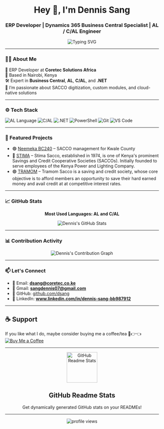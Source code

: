 
<h1 align="center">Hey 👋, I'm Dennis Sang</h1>
<h3 align="center">ERP Developer | Dynamics 365 Business Central Specialist | AL / C/AL Engineer</h3>

<!-- 🖋️ Typing animation -->
<p align="center">
  <img src="https://readme-typing-svg.herokuapp.com?font=Fira+Code&size=22&pause=1000&color=00F794&center=true&vCenter=true&width=500&lines=ERP+Developer+based+in+Kenya.;I+specialize+in+AL+%26+C%2FAL+for+Business+Central.;Transforming+SACCOs+with+smart+automation.;Let's+build+something+great+together!" alt="Typing SVG" />
</p>

---

### 🧑‍💻 About Me

💼 ERP Developer at **Coretec Solutions Africa**  
📍 Based in Nairobi, Kenya  
🛠️ Expert in **Business Central**, **AL**, **C/AL**, and **.NET**  
💬 I’m passionate about SACCO digitization, custom modules, and cloud-native solutions

---

### ⚙️ Tech Stack

![AL Language](https://img.shields.io/badge/AL-Business_Central-ff8c00?style=for-the-badge&logo=microsoft)
![C/AL](https://img.shields.io/badge/CAL-Dynamics_NAV-blue?style=for-the-badge&logo=microsoft)
![.NET](https://img.shields.io/badge/.NET-Core-purple?style=for-the-badge&logo=dotnet)
![PowerShell](https://img.shields.io/badge/PowerShell-Scripting-blue?style=for-the-badge&logo=powershell)
![Git](https://img.shields.io/badge/Git-Version_Control-orange?style=for-the-badge&logo=git)
![VS Code](https://img.shields.io/badge/VSCode-Editor-007ACC?style=for-the-badge&logo=visual-studio-code)

---

### 📌 Featured Projects

- 🟢 [Neemeka BC240](https://github.com/CoreTecDevelopers/NEEMEKA) – SACCO management for Kwale County  
- 🔵 [STIMA](https://github.com/CoreTecDevelopers/STIMA) – Stima Sacco, established in 1974, is one of Kenya's prominent Savings and Credit Cooperative Societies (SACCOs). Initially founded to serve employees of the Kenya Power and Lighting Company.  
- 🟣 [TRAMOM](https://github.com/CoreTecDevelopers/TRAMOM) – Tramom Sacco is a saving and credit society, whose core objective is to afford members an opportunity to save their hard earned money and avail credit at at competitive interest rates.  

---

### 📈 GitHub Stats

<p align="center"><b>Most Used Languages: AL and C/AL</b></p>

<p align="center">
  <img src="https://github-readme-stats.vercel.app/api?username=dsang&show_icons=true&theme=radical&count_private=true" alt="Dennis's GitHub Stats" />
</p>

---

### 📊 Contribution Activity

<p align="center">
  <img src="https://github-readme-activity-graph.vercel.app/graph?username=dsang&theme=react-dark&area=true&hide_border=true" alt="Dennis's Contribution Graph" />
</p>

---

### 📫 Let's Connect

- 📧 Email: **dsang@coretec.co.ke**
- 📧 Gmail: **sangdennis07@gmail.com** 
- 💼 GitHub: [github.com/dsang](https://github.com/kiplacheru)  
- 🔗 LinkedIn: **www.linkedin.com/in/dennis-sang-bb987912**

---

## ☕ Support

If you like what I do, maybe consider buying me a coffee/tea 🥺👉👈  
[![Buy Me a Coffee](https://img.shields.io/badge/Buy%20Me%20a%20Coffee-orange?logo=buy-me-a-coffee&logoColor=white)](https://buymeacoffee.com/sangdennisz?new=1)

---

<p align="center">
 <img width="100px" src="https://res.cloudinary.com/anuraghazra/image/upload/v1594908242/logo_ccswme.svg" align="center" alt="GitHub Readme Stats" />
 <h2 align="center">GitHub Readme Stats</h2>
 <p align="center">Get dynamically generated GitHub stats on your READMEs!</p>

 ---

<p align="center">
  <img src="https://komarev.com/ghpvc/?username=dsang&label=Profile%20Views&color=0e75b6&style=flat" alt="profile views" />
</p>
